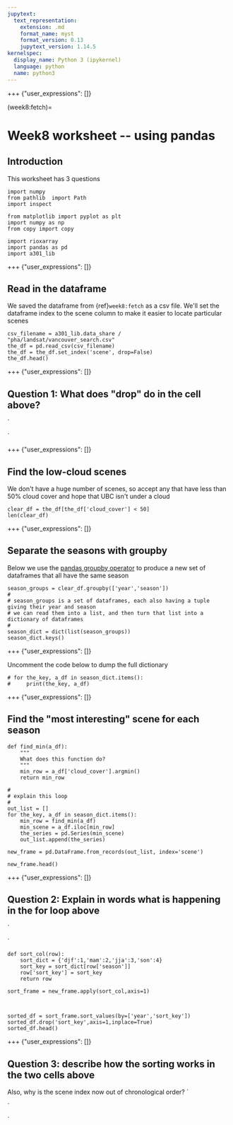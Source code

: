 ```yaml
---
jupytext:
  text_representation:
    extension: .md
    format_name: myst
    format_version: 0.13
    jupytext_version: 1.14.5
kernelspec:
  display_name: Python 3 (ipykernel)
  language: python
  name: python3
---
```


+++ {"user_expressions": []}

(week8:fetch)=
# Week8 worksheet -- using pandas 

## Introduction

This worksheet has 3 questions 

```{code-cell} ipython3
import numpy
from pathlib  import Path
import inspect

from matplotlib import pyplot as plt
import numpy as np
from copy import copy

import rioxarray
import pandas as pd
import a301_lib
```

+++ {"user_expressions": []}

## Read in the dataframe

We saved the dataframe from {ref}`week8:fetch` as a csv file.  We'll set the dataframe index to the scene column
to make it easier to locate particular scenes

```{code-cell} ipython3
csv_filename = a301_lib.data_share / "pha/landsat/vancouver_search.csv"
the_df = pd.read_csv(csv_filename)
the_df = the_df.set_index('scene', drop=False)
the_df.head()
```

+++ {"user_expressions": []}

## Question 1:  What does "drop" do in the cell above?

`




`



+++ {"user_expressions": []}

## Find the low-cloud scenes

We don't have a huge number of scenes, so accept any that have less than 50% cloud cover and hope that UBC isn't under a cloud

```{code-cell} ipython3
clear_df = the_df[the_df['cloud_cover'] < 50]
len(clear_df)
```

+++ {"user_expressions": []}

## Separate the seasons with groupby

Below we use the [pandas groupby operator](https://realpython.com/pandas-groupby/)
to produce a new set of dataframes that all have the same season

```{code-cell} ipython3
season_groups = clear_df.groupby(['year','season'])
#
# season_groups is a set of dataframes, each also having a tuple giving their year and season
# we can read them into a list, and then turn that list into a dictionary of dataframes
#
season_dict = dict(list(season_groups))
season_dict.keys()
```

+++ {"user_expressions": []}

Uncomment the code below to dump the full dictionary

```{code-cell} ipython3
# for the_key, a_df in season_dict.items():
#     print(the_key, a_df)
```

+++ {"user_expressions": []}

## Find the "most interesting" scene for each season

```{code-cell} ipython3
def find_min(a_df):
    """
    What does this function do?
    """
    min_row = a_df['cloud_cover'].argmin()
    return min_row

#
# explain this loop
#
out_list = []
for the_key, a_df in season_dict.items():
    min_row = find_min(a_df)
    min_scene = a_df.iloc[min_row]
    the_series = pd.Series(min_scene)
    out_list.append(the_series)
    
new_frame = pd.DataFrame.from_records(out_list, index='scene')

new_frame.head()
```

+++ {"user_expressions": []}

## Question 2: Explain in words what is happening in the for loop above
`








`

```{code-cell} ipython3
def sort_col(row):
    sort_dict = {'djf':1,'mam':2,'jja':3,'son':4}
    sort_key = sort_dict[row['season']]
    row['sort_key'] = sort_key
    return row

sort_frame = new_frame.apply(sort_col,axis=1)

    
```

```{code-cell} ipython3
sorted_df = sort_frame.sort_values(by=['year','sort_key'])
sorted_df.drop('sort_key',axis=1,inplace=True)
sorted_df.head()
```

+++ {"user_expressions": []}

## Question 3: describe how the sorting works in the two cells above

Also, why is the scene index now out of chronological order?
`






`

`


```{code-cell} ipython3

```
